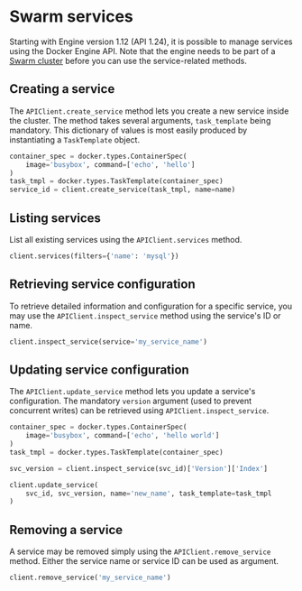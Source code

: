 # Swarm services

Starting with Engine version 1.12 (API 1.24), it is possible to manage services
using the Docker Engine API. Note that the engine needs to be part of a
[Swarm cluster](../swarm.rst) before you can use the service-related methods.

## Creating a service

The `APIClient.create_service` method lets you create a new service inside the
cluster. The method takes several arguments, `task_template` being mandatory.
This dictionary of values is most easily produced by instantiating a
`TaskTemplate` object.

```python
container_spec = docker.types.ContainerSpec(
    image='busybox', command=['echo', 'hello']
)
task_tmpl = docker.types.TaskTemplate(container_spec)
service_id = client.create_service(task_tmpl, name=name)
```

## Listing services

List all existing services using the `APIClient.services` method.

```python
client.services(filters={'name': 'mysql'})
```

## Retrieving service configuration

To retrieve detailed information and configuration for a specific service, you
may use the `APIClient.inspect_service` method using the service's ID or name.

```python
client.inspect_service(service='my_service_name')
```

## Updating service configuration

The `APIClient.update_service` method lets you update a service's configuration.
The mandatory `version` argument (used to prevent concurrent writes) can be
retrieved using `APIClient.inspect_service`.

```python
container_spec = docker.types.ContainerSpec(
    image='busybox', command=['echo', 'hello world']
)
task_tmpl = docker.types.TaskTemplate(container_spec)

svc_version = client.inspect_service(svc_id)['Version']['Index']

client.update_service(
    svc_id, svc_version, name='new_name', task_template=task_tmpl
)
```

## Removing a service

A service may be removed simply using the `APIClient.remove_service` method.
Either the service name or service ID can be used as argument.

```python
client.remove_service('my_service_name')
```